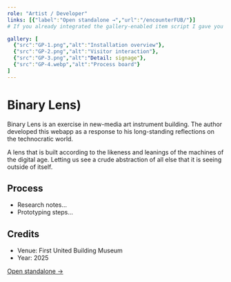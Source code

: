 ```yaml
---
role: "Artist / Developer"
links: [{"label":"Open standalone →","url":"/encounterFUB/"}]
# If you already integrated the gallery-enabled item script I gave you earlier, you can also declare a gallery like this:

gallery: [
  {"src":"GP-1.png","alt":"Installation overview"},
  {"src":"GP-2.png","alt":"Visitor interaction"},
  {"src":"GP-3.png","alt":"Detail: signage"},
  {"src":"GP-4.webp","alt":"Process board"}
]
---
```


# Binary Lens)

Binary Lens is an exercise in new-media art instrument building. The author developed this webapp as a response to his long-standing reflections on the
technocratic world.

A lens that is built according to the likeness and leanings of the machines of the digital age. Letting us see a crude abstraction of all else that it is seeing outside of itself.

## Process
- Research notes…
- Prototyping steps…

## Credits
- Venue: First United Building Museum
- Year: 2025



<a href="https://art.rosveluz.com/binary-lens/" target="_blank" rel="noopener">Open standalone →</a>


